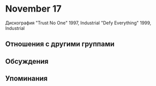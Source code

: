 # November 17

Дискография
"Trust No One" 1997, Industrial
"Defy Everything" 1999, Industrial

## Отношения с другими группами


## Обсуждения


## Упоминания

